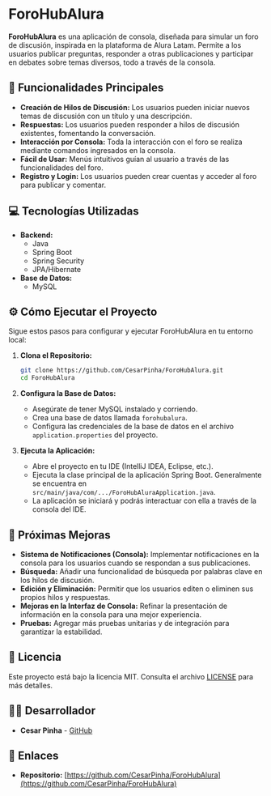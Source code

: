 # ForoHubAlura
**ForoHubAlura** es una aplicación de consola, diseñada para simular un foro de discusión, inspirada en la plataforma de Alura Latam. Permite a los usuarios publicar preguntas, responder a otras publicaciones y participar en debates sobre temas diversos, todo a través de la consola.

## 🚀 Funcionalidades Principales

*   **Creación de Hilos de Discusión:** Los usuarios pueden iniciar nuevos temas de discusión con un título y una descripción.
*   **Respuestas:** Los usuarios pueden responder a hilos de discusión existentes, fomentando la conversación.
*   **Interacción por Consola:** Toda la interacción con el foro se realiza mediante comandos ingresados en la consola.
*   **Fácil de Usar:** Menús intuitivos guían al usuario a través de las funcionalidades del foro.
*   **Registro y Login:** Los usuarios pueden crear cuentas y acceder al foro para publicar y comentar.

## 💻 Tecnologías Utilizadas

*   **Backend:**
    *   Java 
    *   Spring Boot
    *   Spring Security
    *   JPA/Hibernate
*   **Base de Datos:**
    *   MySQL

## ⚙️ Cómo Ejecutar el Proyecto

Sigue estos pasos para configurar y ejecutar ForoHubAlura en tu entorno local:

1.  **Clona el Repositorio:**
    ```bash
    git clone https://github.com/CesarPinha/ForoHubAlura.git
    cd ForoHubAlura
    ```

2.  **Configura la Base de Datos:**
    *   Asegúrate de tener MySQL instalado y corriendo.
    *   Crea una base de datos llamada `forohubalura`.
    *   Configura las credenciales de la base de datos en el archivo `application.properties` del proyecto.

3.  **Ejecuta la Aplicación:**
    *   Abre el proyecto en tu IDE (IntelliJ IDEA, Eclipse, etc.).
    *   Ejecuta la clase principal de la aplicación Spring Boot. Generalmente se encuentra en `src/main/java/com/.../ForoHubAluraApplication.java`.
    *   La aplicación se iniciará y podrás interactuar con ella a través de la consola del IDE.

## 📝 Próximas Mejoras

*   **Sistema de Notificaciones (Consola):** Implementar notificaciones en la consola para los usuarios cuando se respondan a sus publicaciones.
*   **Búsqueda:** Añadir una funcionalidad de búsqueda por palabras clave en los hilos de discusión.
*   **Edición y Eliminación:** Permitir que los usuarios editen o eliminen sus propios hilos y respuestas.
*   **Mejoras en la Interfaz de Consola:** Refinar la presentación de información en la consola para una mejor experiencia.
*   **Pruebas:** Agregar más pruebas unitarias y de integración para garantizar la estabilidad.


## 📜 Licencia

Este proyecto está bajo la licencia MIT. Consulta el archivo [LICENSE](LICENSE) para más detalles.

## 👨‍💻 Desarrollador

*   **Cesar Pinha** - [GitHub](https://github.com/CesarPinha)

## 🔗 Enlaces

*   **Repositorio:** [https://github.com/CesarPinha/ForoHubAlura](https://github.com/CesarPinha/ForoHubAlura)
